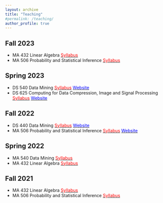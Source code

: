 ```yaml
---
layout: archive
title: "Teaching"
#permalink: /teaching/
author_profile: true
---
```


<!-- {% include base_path %}

{% for post in site.teaching reversed %}
  {% include archive-single.html %}
{% endfor %} -->

## Fall 2023
- MA 432 Linear Algebra <a href = "/files/MA432_Fall23.pdf" target="_blank"><span style="color:red">Syllabus</span></a>
- MA 506 Probability and Statistical Inference <a href = "/files/MA506_Fall23.pdf" target="_blank"><span style="color:red">Syllabus</span></a>

## Spring 2023
- DS 540 Data Mining <a href = "/files/MA540_Spring23.pdf" target="_blank"><span style="color:red">Syllabus</span></a> <a href = "https://p-shekhar.github.io/2023_DS540/" target="_blank"><span style="color:blue">Website</span></a>
- DS 625 Computing for Data Compression, Image and Signal Processing <a href = "/files/DS625_Spring23.pdf" target="_blank"><span style="color:red">Syllabus</span></a> <a href = "https://p-shekhar.github.io/2023_DS625/" target="_blank"><span style="color:blue">Website</span></a>

## Fall 2022
- DS 440 Data Mining <a href = "/files/DS440_Fall22.pdf" target="_blank"><span style="color:red">Syllabus</span></a> <a href = "https://p-shekhar.github.io/DS440/" target="_blank"><span style="color:blue">Website</span></a>
- MA 506 Probability and Statistical Inference <a href = "/files/MA506_Fall22.pdf" target="_blank"><span style="color:red">Syllabus</span></a> <a href = "https://p-shekhar.github.io/MA506/" target="_blank"><span style="color:blue">Website</span></a>

## Spring 2022
- MA 540 Data Mining <a href = "/files/MA540_Spring22.pdf" target="_blank"><span style="color:red">Syllabus</span></a>
- MA 432 Linear Algebra <a href = "/files/MA432_Spring22.pdf" target="_blank"><span style="color:red">Syllabus</span></a>

## Fall 2021
- MA 432 Linear Algebra <a href = "/files/MA432_Fall21.pdf" target="_blank"><span style="color:red">Syllabus</span></a>
- MA 506 Probability and Statistical Inference <a href = "/files/MA506_Fall21.pdf" target="_blank"><span style="color:red">Syllabus</span></a>

